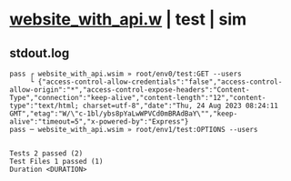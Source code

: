 # [website_with_api.w](../../../../../examples/tests/valid/website_with_api.w) | test | sim

## stdout.log
```log
pass ┌ website_with_api.wsim » root/env0/test:GET --users    
     └ {"access-control-allow-credentials":"false","access-control-allow-origin":"*","access-control-expose-headers":"Content-Type","connection":"keep-alive","content-length":"12","content-type":"text/html; charset=utf-8","date":"Thu, 24 Aug 2023 08:24:11 GMT","etag":"W/\"c-1bl/ybs8pYaLwWPVCd0mBRAdBaY\"","keep-alive":"timeout=5","x-powered-by":"Express"}
pass ─ website_with_api.wsim » root/env1/test:OPTIONS --users
 
 
Tests 2 passed (2)
Test Files 1 passed (1)
Duration <DURATION>
```

